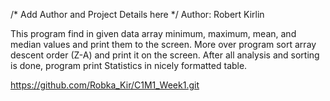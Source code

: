 /* Add Author and Project Details here */
Author: Robert Kirlin

This program find in given data array minimum, maximum, mean, and median values and print them to the screen. More over program sort array descent order (Z-A) and print it on the screen. After all analysis and sorting is done, program print Statistics in nicely formatted table.

https://github.com/Robka_Kir/C1M1_Week1.git

